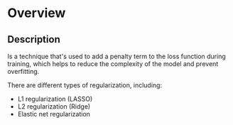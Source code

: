 # Overview

## Description

Is a technique that's used to add a penalty term to the loss function during training, which helps to reduce the complexity of the model and prevent overfitting.

There are different types of regularization, including:

- L1 regularization (LASSO)
- L2 regularization (Ridge)
- Elastic net regularization
